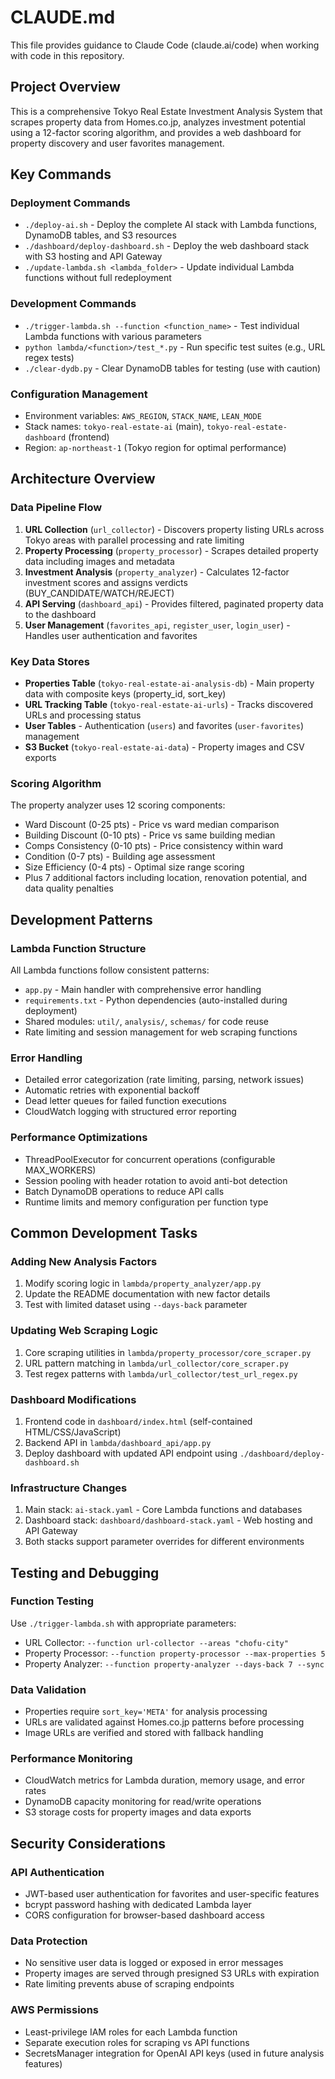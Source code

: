 # CLAUDE.md

This file provides guidance to Claude Code (claude.ai/code) when working with code in this repository.

## Project Overview

This is a comprehensive Tokyo Real Estate Investment Analysis System that scrapes property data from Homes.co.jp, analyzes investment potential using a 12-factor scoring algorithm, and provides a web dashboard for property discovery and user favorites management.

## Key Commands

### Deployment Commands
- `./deploy-ai.sh` - Deploy the complete AI stack with Lambda functions, DynamoDB tables, and S3 resources
- `./dashboard/deploy-dashboard.sh` - Deploy the web dashboard stack with S3 hosting and API Gateway
- `./update-lambda.sh <lambda_folder>` - Update individual Lambda functions without full redeployment

### Development Commands
- `./trigger-lambda.sh --function <function_name>` - Test individual Lambda functions with various parameters
- `python lambda/<function>/test_*.py` - Run specific test suites (e.g., URL regex tests)
- `./clear-dydb.py` - Clear DynamoDB tables for testing (use with caution)

### Configuration Management
- Environment variables: `AWS_REGION`, `STACK_NAME`, `LEAN_MODE`
- Stack names: `tokyo-real-estate-ai` (main), `tokyo-real-estate-dashboard` (frontend)
- Region: `ap-northeast-1` (Tokyo region for optimal performance)

## Architecture Overview

### Data Pipeline Flow
1. **URL Collection** (`url_collector`) - Discovers property listing URLs across Tokyo areas with parallel processing and rate limiting
2. **Property Processing** (`property_processor`) - Scrapes detailed property data including images and metadata
3. **Investment Analysis** (`property_analyzer`) - Calculates 12-factor investment scores and assigns verdicts (BUY_CANDIDATE/WATCH/REJECT)
4. **API Serving** (`dashboard_api`) - Provides filtered, paginated property data to the dashboard
5. **User Management** (`favorites_api`, `register_user`, `login_user`) - Handles user authentication and favorites

### Key Data Stores
- **Properties Table** (`tokyo-real-estate-ai-analysis-db`) - Main property data with composite keys (property_id, sort_key)
- **URL Tracking Table** (`tokyo-real-estate-ai-urls`) - Tracks discovered URLs and processing status
- **User Tables** - Authentication (`users`) and favorites (`user-favorites`) management
- **S3 Bucket** (`tokyo-real-estate-ai-data`) - Property images and CSV exports

### Scoring Algorithm
The property analyzer uses 12 scoring components:
- Ward Discount (0-25 pts) - Price vs ward median comparison
- Building Discount (0-10 pts) - Price vs same building median
- Comps Consistency (0-10 pts) - Price consistency within ward
- Condition (0-7 pts) - Building age assessment
- Size Efficiency (0-4 pts) - Optimal size range scoring
- Plus 7 additional factors including location, renovation potential, and data quality penalties

## Development Patterns

### Lambda Function Structure
All Lambda functions follow consistent patterns:
- `app.py` - Main handler with comprehensive error handling
- `requirements.txt` - Python dependencies (auto-installed during deployment)
- Shared modules: `util/`, `analysis/`, `schemas/` for code reuse
- Rate limiting and session management for web scraping functions

### Error Handling
- Detailed error categorization (rate limiting, parsing, network issues)
- Automatic retries with exponential backoff
- Dead letter queues for failed function executions
- CloudWatch logging with structured error reporting

### Performance Optimizations
- ThreadPoolExecutor for concurrent operations (configurable MAX_WORKERS)
- Session pooling with header rotation to avoid anti-bot detection
- Batch DynamoDB operations to reduce API calls
- Runtime limits and memory configuration per function type

## Common Development Tasks

### Adding New Analysis Factors
1. Modify scoring logic in `lambda/property_analyzer/app.py`
2. Update the README documentation with new factor details
3. Test with limited dataset using `--days-back` parameter

### Updating Web Scraping Logic
1. Core scraping utilities in `lambda/property_processor/core_scraper.py`
2. URL pattern matching in `lambda/url_collector/core_scraper.py`
3. Test regex patterns with `lambda/url_collector/test_url_regex.py`

### Dashboard Modifications
1. Frontend code in `dashboard/index.html` (self-contained HTML/CSS/JavaScript)
2. Backend API in `lambda/dashboard_api/app.py`
3. Deploy dashboard with updated API endpoint using `./dashboard/deploy-dashboard.sh`

### Infrastructure Changes
1. Main stack: `ai-stack.yaml` - Core Lambda functions and databases
2. Dashboard stack: `dashboard/dashboard-stack.yaml` - Web hosting and API Gateway
3. Both stacks support parameter overrides for different environments

## Testing and Debugging

### Function Testing
Use `./trigger-lambda.sh` with appropriate parameters:
- URL Collector: `--function url-collector --areas "chofu-city"`
- Property Processor: `--function property-processor --max-properties 5`
- Property Analyzer: `--function property-analyzer --days-back 7 --sync`

### Data Validation
- Properties require `sort_key='META'` for analysis processing
- URLs are validated against Homes.co.jp patterns before processing
- Image URLs are verified and stored with fallback handling

### Performance Monitoring
- CloudWatch metrics for Lambda duration, memory usage, and error rates
- DynamoDB capacity monitoring for read/write operations
- S3 storage costs for property images and data exports

## Security Considerations

### API Authentication
- JWT-based user authentication for favorites and user-specific features
- bcrypt password hashing with dedicated Lambda layer
- CORS configuration for browser-based dashboard access

### Data Protection
- No sensitive user data is logged or exposed in error messages
- Property images are served through presigned S3 URLs with expiration
- Rate limiting prevents abuse of scraping endpoints

### AWS Permissions
- Least-privilege IAM roles for each Lambda function
- Separate execution roles for scraping vs API functions
- SecretsManager integration for OpenAI API keys (used in future analysis features)
